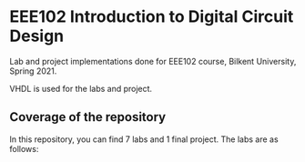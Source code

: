 # EEE102 Introduction to Digital Circuit Design

Lab and project implementations done for EEE102 course, Bilkent University, Spring 2021.

VHDL is used for the labs and project.

## Coverage of the repository

In this repository, you can find 7 labs and 1 final project. The labs are as follows:
